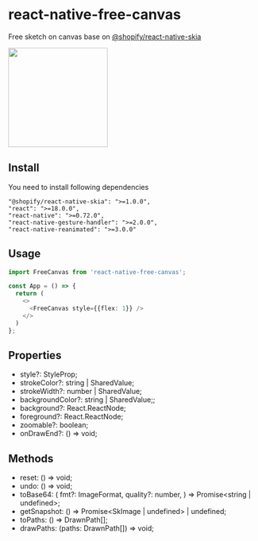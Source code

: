 # react-native-free-canvas
Free sketch on canvas base on  [@shopify/react-native-skia](https://github.com/shopify/react-native-skia)

<img src="https://github.com/user-attachments/assets/b8749961-5d4d-482c-aa6c-add5b0f5b654" width=200 />

## Install
You need to install following dependencies
```
"@shopify/react-native-skia": ">=1.0.0",
"react": ">=18.0.0",
"react-native": ">=0.72.0",
"react-native-gesture-handler": ">=2.0.0",
"react-native-reanimated": ">=3.0.0"
```

## Usage
```ts
import FreeCanvas from 'react-native-free-canvas';

const App = () => {
  return (
    <>
      <FreeCanvas style={{flex: 1}} />
    </>
  )
};

```




## Properties

- style?: StyleProp<ViewStyle>;
- strokeColor?: string | SharedValue<string>;
- strokeWidth?: number | SharedValue<number>;
- backgroundColor?: string | SharedValue<string>;;
- background?: React.ReactNode;
- foreground?: React.ReactNode;
- zoomable?: boolean;
- onDrawEnd?: () => void;

## Methods

- reset: () => void;
- undo: () => void;
- toBase64: (
  fmt?: ImageFormat,
  quality?: number,
) => Promise<string | undefined>;
- getSnapshot: () => Promise<SkImage | undefined> | undefined;
- toPaths: () => DrawnPath[];
- drawPaths: (paths: DrawnPath[]) => void;
